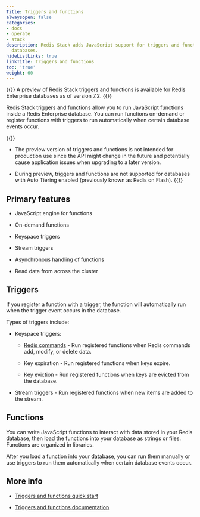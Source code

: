 ```yaml
---
Title: Triggers and functions
alwaysopen: false
categories:
- docs
- operate
- stack
description: Redis Stack adds JavaScript support for triggers and functions to Redis
  databases.
hideListLinks: true
linkTitle: Triggers and functions
toc: 'true'
weight: 60
---
```


{{<banner-article>}}
A preview of Redis Stack triggers and functions is available for Redis Enterprise databases as of version 7.2.
{{</banner-article>}}

Redis Stack triggers and functions allow you to run JavaScript functions inside a Redis Enterprise database. You can run functions on-demand or register functions with triggers to run automatically when certain database events occur.

{{<note>}}
- The preview version of triggers and functions is not intended for production use since the API might change in the future and potentially cause application issues when upgrading to a later version.

- During preview, triggers and functions are not supported for databases with Auto Tiering enabled (previously known as Redis on Flash).
{{</note>}}

## Primary features

- JavaScript engine for functions

- On-demand functions

- Keyspace triggers

- Stream triggers

- Asynchronous handling of functions

- Read data from across the cluster

## Triggers

If you register a function with a trigger, the function will automatically run when the trigger event occurs in the database.

Types of triggers include:

- Keyspace triggers:

    - [Redis commands](https://redis.io/commands/) - Run registered functions when Redis commands add, modify, or delete data.

    - Key expiration - Run registered functions when keys expire.

    - Key eviction - Run registered functions when keys are evicted from the database.

- Stream triggers - Run registered functions when new items are added to the stream.

## Functions

You can write JavaScript functions to interact with data stored in your Redis database, then load the functions into your database as strings or files. Functions are organized in libraries.

After you load a function into your database, you can run them manually or use triggers to run them automatically when certain database events occur.

## More info

- [Triggers and functions quick start](https://redis.io/docs/interact/programmability/triggers-and-functions/quick_start/)

- [Triggers and functions documentation](https://redis.io/docs/interact/programmability/triggers-and-functions/)
